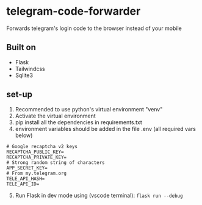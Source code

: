 # telegram-code-forwarder
 Forwards telegram's login code to the browser instead of your mobile
 
## Built on
- Flask
- Tailwindcss
- Sqlite3

## set-up
1. Recommended to use python's virtual environment "venv"
2. Activate the virtual environment
3. pip install all the dependencies in requirements.txt
4. environment variables should be added in the file .env (all required vars below)
```
# Google recaptcha v2 keys
RECAPTCHA_PUBLIC_KEY=
RECAPTCHA_PRIVATE_KEY=
# Strong random string of characters
APP_SECRET_KEY=
# From my.telegram.org
TELE_API_HASH=
TELE_API_ID=
```
5. Run Flask in dev mode using (vscode terminal):
`flask run --debug`
